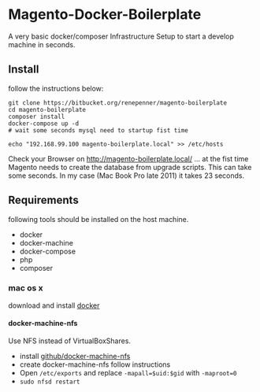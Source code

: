 # Magento-Docker-Boilerplate

A very basic docker/composer Infrastructure Setup to start a develop machine in seconds.

## Install

follow the instructions below:

```
git clone https://bitbucket.org/renepenner/magento-boilerplate
cd magento-boilerplate
composer install
docker-compose up -d
# wait some seconds mysql need to startup fist time

echo "192.168.99.100 magento-boilerplate.local" >> /etc/hosts
```

Check your Browser on http://magento-boilerplate.local/ ... at the fist time
Magento needs to create the database from upgrade scripts. This can take some
seconds. In my case (Mac Book Pro late 2011) it takes 23 seconds.


## Requirements

following tools should be installed on the host machine.

- docker
- docker-machine
- docker-compose
- php
- composer

### mac os x

  download and install [docker](http://docs.docker.com/engine/installation/mac/)

#### docker-machine-nfs

Use NFS instead of VirtualBoxShares.

- install [github/docker-machine-nfs](https://github.com/adlogix/docker-machine-nfs)
- create docker-machine-nfs follow instructions
- Open ``/etc/exports`` and replace ``-mapall=$uid:$gid`` with ``-maproot=0``
- ``sudo nfsd restart``
